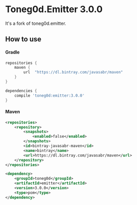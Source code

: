 # Toneg0d.Emitter 3.0.0 #

It's a fork of toneg0d.emitter.

## How to use

#### Gradle

```groovy
repositories {
    maven {
        url  "https://dl.bintray.com/javasabr/maven" 
    }
}

dependencies {
    compile 'toneg0d:emitter:3.0.0'
}
```

#### Maven

```xml
<repositories>
    <repository>
        <snapshots>
            <enabled>false</enabled>
        </snapshots>
        <id>bintray-javasabr-maven</id>
        <name>bintray</name>
        <url>https://dl.bintray.com/javasabr/maven</url>
    </repository>
</repositories>

<dependency>
    <groupId>toneg0d</groupId>
    <artifactId>emitter</artifactId>
    <version>3.0.0</version>
    <type>pom</type>
</dependency>
```